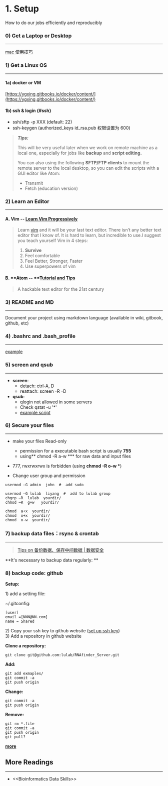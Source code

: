 # 1. Setup

How to do our jobs efficiently and reproducibly

### 0\) Get a Laptop or Desktop

---

[mac 使用技巧](https://www.evernote.com/l/ABIaUQq5Y4ZPv53w8iYevcDzHmCNY3AfIhU)

### 1\) Get a Linux OS

---

#### 1a\) docker or VM

[https://ygxing.gitbooks.io/docker/content/](https://ygxing.gitbooks.io/docker/content/)

#### 1b\) ssh & login {#ssh}

* ssh/sftp -p XXX \(default: 22\)
* ssh-keygen  \(authorized\_keys  id\_rsa.pub 权限设置为 600\)

> _**Tips:**_
>
> This will be very useful later when we work on remote machine as a local one, especially for jobs like **backup** and **script editing.**
>
> You can also using the following **SFTP/FTP  clients** to mount the remote server to the local desktop, so you can edit the scripts with a GUI editor like Atom:
>
> * Transmit
> * Fetch \(education version\)

### 

### 2\) Learn an Editor

---

#### A. **Vim** -- [Learn Vim Progressively](http://yannesposito.com/Scratch/en/blog/Learn-Vim-Progressively/)

> Learn [vim](http://www.vim.org/) and it will be your last text editor. There isn’t any better text editor that I know of. It is hard to learn, but incredible to use.I suggest you teach yourself Vim in 4 steps:
>
> 1. **Survive**
> 2. Feel comfortable
> 3. Feel Better, Stronger, Faster
> 4. Use superpowers of vim

#### B. **Atom -- **[Tutorial and Tips ](https://www.evernote.com/l/ABJeb9FdBc1BC6AZSgWh4Ujc_StdcFYl-kw)

> A hackable text editor for the 21st century

### 

### 3\) README and MD

---

Document your project using markdown language \(available in wiki, gitbook, github, etc\)

### 4\)  .bashrc and .bash\_profile

---

[example](https://github.com/lulab/PI/blob/master/workflow/bash_profile)

### 5\) screen and qsub

---

* **screen**: 
  * detach: ctrl-A, D
  * reattach: screen -R -D 
* **qsub**: 
  * qlogin not allowed in some servers 
  * Check qstat -u '\*' 
  * [example script](https://github.com/lulab/PI/blob/master/workflow/run_bins.pbs)

### 

### 6\)  Secure your files

---

* make your files Read-only 
  * permission for a executable bash script is usually **755**
  * using** chmod -R a-w \*** for raw data and input files
* 777, rwxrwxrwx is forbidden \(using **chmod -R o-w \***\)

* Change user group and permission

```
usermod –G admin  john  #  add sudo

usermod –G lulab  liyang  #  add to lulab group
chgrp –R  lulab  yourdir/
chmod –R  g+w   yourdir/

chmod  a+x  yourdir/
chmod  o+x  yourdir/
chmod  o-w  yourdir/
```


### 7\)  backup data files：rsync & crontab

---

> [Tips on 备份数据、保存中间数据 \| 数据安全](https://www.evernote.com/l/ABLaXPPQIg1FM5Kgl1AoLqLj67CR1Cv44ws)

**It's necessary to backup data regularly: **

### 8\)  backup code: github

**Setup:**

1\) add a setting file:

~/.gitconfig:

```
[user] 
email =[NNN@NN.com]
name = Shared
```

2\) Copy your ssh key to github website \([set up ssh key](#ssh)\)  
3\) Add a repository in github website

**Clone a repository:**

`git clone git@github.com:lulab/RNAfinder_Server.git`

**Add:**

```
git add exmaples/
git commit -a
git push origin
```

**Change:**

```
git commit -a
git push origin
```

**Remove:**

```
git rm *.file
git commit -a
git push origin
git pull?
```

[**more**](https://www.evernote.com/l/ABK7Gt9sva1CkLG9QfxqpZoog5uQoPDB_BU)

## More Readings

---

* &lt;&lt;Bioinformatics Data Skills&gt;&gt;



